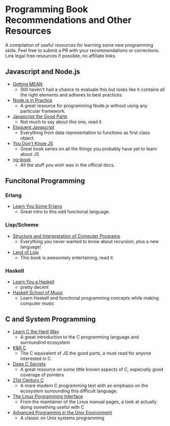 # Programming Book Recommendations and Other Resources
A compilation of useful resources for learning some new programming skills. Feel free to submit a PR with your recommendations
or corrections. Link legal free resources if possible, no affiliate links.

## Javascript and Node.js
  * [Getting MEAN](https://www.manning.com/books/getting-mean-with-mongo-express-angular-and-node)
    * Still haven't had a chance to evaluate this but looks like it contains all the right elements and adheres to best practices
  * [Node.js in Practice](https://www.manning.com/books/node-js-in-practice)
    * A great resource for programming Node.js without using any particular framework.
  * [Javascript the Good Parts](http://www.amazon.com/JavaScript-Good-Parts-Douglas-Crockford/dp/0596517742)
    * Not much to say about this one, read it.
  * [Eloquent Javascript](http://eloquentjavascript.net/)
    * Everything from data representation to functions as first class object.
  * [You Don't Know JS](https://github.com/getify/You-Dont-Know-JS)
    * Great book series on all the things you probably have yet to learn about JS
  * [ng-book](https://www.ng-book.com/)
    * All the stuff you wish was in the official docs.

## Funcitonal Programming
### Erlang
  * [Learn You Some Erlang](http://learnyousomeerlang.com/)
    * Great intro to this odd functional language.
 
### Lisp/Scheme
  * [Structure and Interpretation of Computer Programs](https://mitpress.mit.edu/sicp/)
    * Everything you never wanted to know about recursion, plus a new language!
  * [Land of Lisp](http://landoflisp.com/)
    * This book is awesomely entertaining, read it.

### Haskell
  * [Learn You a Haskell](http://learnyouahaskell.com/)
    * pretty decent
  * [Haskell School of Music](http://haskell.cs.yale.edu/?post_type=publication&p=112)
    * Learn Haskell and functional programming concepts while making computer music

## C and System Programming
  * [Learn C the Hard Way](http://c.learncodethehardway.org/book/)
    * A great introduction to the C programming language and surroundind ecosystem
  * [K&R C](http://www.amazon.com/The-Programming-Language-Brian-Kernighan/dp/0131103628)
    * The C equivalent of JS the good parts, a must read for anyone interested in C
  * [Deep C Secrets](http://www.amazon.com/Expert-Programming-Peter-van-Linden/dp/0131774298)
    * A great resource on some little known aspects of C, especially good coverage of pointers
  * [21st Century C](http://shop.oreilly.com/product/0636920033677.do)
    * A more modern C programming text with an emphasis on the ecosystem surrounding this difficult language.
  * [The Linux Porgramming Interface](http://man7.org/tlpi/)
    * From the maintainer of the Linux manual pages, a look at actually doing something useful with C
  * [Advanced Programmig in the Unix Environment](http://www.apuebook.com/)
    * A classic on Unix systems programming
